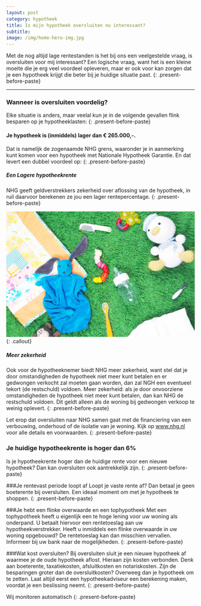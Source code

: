 ```yaml
---
layout: post
category: hypotheek
title: Is mijn hypotheek oversluiten nu interessant?
subtitle:
image: /img/home-hero-img.jpg
---
```


Met de nog altijd lage rentestanden is het bij ons een veelgestelde vraag, is oversluiten voor mij interessant? Een logische vraag, want het is een kleine moeite die je erg veel voordeel opleveren, maar er ook voor kan zorgen dat je een hypotheek krijgt die beter bij je huidige situatie past.
{: .present-before-paste}

---

### Wanneer is oversluiten voordelig?

Elke situatie is anders, maar veelal kun je in de volgende gevallen flink besparen op je hypotheeklasten:
{: .present-before-paste}

#### Je hypotheek is (inmiddels) lager dan € 265.000,-.

Dat is namelijk de zogenaamde NHG grens, waaronder je in aanmerking kunt komen voor een hypotheek met Nationale Hypotheek Garantie. En dat levert een dubbel voordeel op:
{: .present-before-paste}

##### Een Lagere hypotheekrente

NHG geeft geldverstrekkers zekerheid over aflossing van de hypotheek, in ruil daarvoor berekenen ze jou een lager rentepercentage.
{: .present-before-paste}

![This is a test description](/img/beschermen.jpg)
{: .callout}

##### Meer zekerheid

Ook voor de hypotheeknemer biedt NHG meer zekerheid, want stel dat je door omstandigheden de hypotheek niet meer kunt betalen en er gedwongen verkocht zal moeten gaan worden, dan zal NGH een eventueel tekort (de restschuld) voldoen. Meer zekerheid: als je door onvoorziene omstandigheden de hypotheek niet meer kunt betalen, dan kan NHG de restschuld voldoen. Dit geldt alleen als de woning bij gedwongen verkoop te weinig oplevert.
{: .present-before-paste}

Let erop dat oversluiten naar NHG samen gaat met de financiering van een verbouwing, onderhoud of de isolatie van je woning. Kijk op www.nhg.nl voor alle details en voorwaarden.
{: .present-before-paste}

### Je huidige hypotheekrente is hoger dan 6%

Is je hypotheekrente hoger dan de huidige rente voor een nieuwe hypotheek? Dan kan oversluiten ook aantrekkelijk zijn.
{: .present-before-paste}

###Je rentevast periode loopt af Loopt je vaste rente af? Dan betaal je geen boeterente bij oversluiten. Een ideaal moment om met je hypotheek te shoppen.
{: .present-before-paste}

###Je hebt een flinke overwaarde en een tophypotheek Met een tophypotheek heeft u eigenlijk een te hoge lening voor uw woning als onderpand. U betaalt hiervoor een rentetoeslag aan uw hypotheekverstrekker. Heeft u inmiddels een flinke overwaarde in uw woning opgebouwd? De rentetoeslag kan dan misschien vervallen. Informeer bij uw bank naar de mogelijkheden.
{: .present-before-paste}

###Wat kost oversluiten? Bij oversluiten sluit je een nieuwe hypotheek af waarmee je de oude hypotheek aflost. Hieraan zijn kosten verbonden. Denk aan boeterente, taxatiekosten, afsluitkosten en notariskosten. Zijn de besparingen groter dan de oversluitkosten? Overweeg dan je hypotheek om te zetten. Laat altijd eerst een hypotheekadviseur een berekening maken, voordat je een beslissing neemt.
{: .present-before-paste}

Wij monitoren automatisch
{: .present-before-paste}